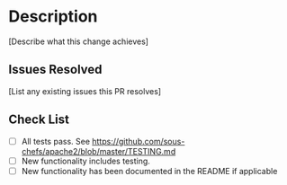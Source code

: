 # Description

[Describe what this change achieves]

## Issues Resolved

[List any existing issues this PR resolves]

## Check List

- [ ] All tests pass. See https://github.com/sous-chefs/apache2/blob/master/TESTING.md
- [ ] New functionality includes testing.
- [ ] New functionality has been documented in the README if applicable
